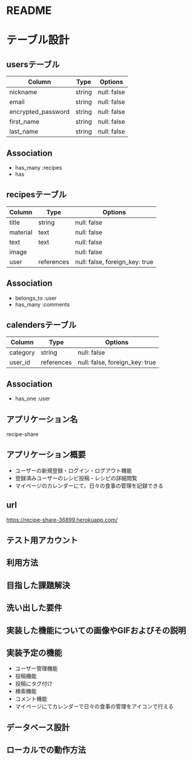 # README

# テーブル設計


## usersテーブル

| Column               | Type       | Options                        |
| -------------------- | ---------- | ------------------------------ |
| nickname             | string     | null: false                    |
| email                | string     | null: false                    |
| encrypted_password   | string     | null: false                    |
| first_name           | string     | null: false                    | 
| last_name            | string     | null: false                    |

## Association

- has_many :recipes
- has


## recipesテーブル

| Column               | Type       | Options                        |
| -------------------- | ---------- | ------------------------------ |
| title                | string     | null: false                    |
| material             | text       | null: false                    |
| text                 | text       | null: false                    |
| image                |            | null: false                    |
| user                 | references | null: false, foreign_key: true |

## Association

- belongs_to :user
- has_many :comments


## calendersテーブル

| Column               | Type       | Options                        |
| -------------------- | ---------- | ------------------------------ |
| category             | string     | null: false                    |
| user_id              | references | null: false, foreign_key: true |

## Association

- has_one :user




## アプリケーション名
recipe-share

## アプリケーション概要
- ユーザーの新規登録・ログイン・ログアウト機能
- 登録済みユーザーのレシピ投稿・レシピの詳細閲覧
- マイページのカレンダーにて、日々の食事の管理を記録できる

## url
 https://recipe-share-36899.herokuapp.com/

 ## テスト用アカウント

 ## 利用方法

 ## 目指した課題解決

 ## 洗い出した要件

 ## 実装した機能についての画像やGIFおよびその説明

 ## 実装予定の機能
 - ユーザー管理機能
 - 投稿機能
 - 投稿にタグ付け
 - 検索機能
 - コメント機能
 - マイページにてカレンダーで日々の食事の管理をアイコンで行える

 ## データベース設計

 ## ローカルでの動作方法